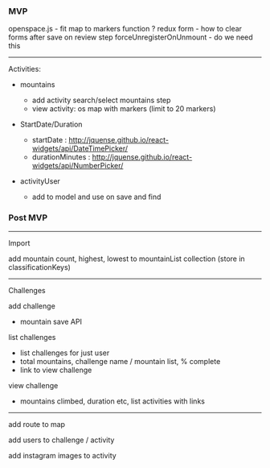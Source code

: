 ### MVP

openspace.js - fit map to markers function ?
redux form - how to clear forms after save on review step
forceUnregisterOnUnmount - do we need this

---

Activities:

- mountains

  - add activity search/select mountains step
  - view activity: os map with markers (limit to 20 markers)

- StartDate/Duration

  - startDate : http://jquense.github.io/react-widgets/api/DateTimePicker/
  - durationMinutes : http://jquense.github.io/react-widgets/api/NumberPicker/

- activityUser
  - add to model and use on save and find

### Post MVP

---

Import

add mountain count, highest, lowest to mountainList collection (store in classificationKeys)

---

Challenges

add challenge

- mountain save API

list challenges

- list challenges for just user
- total mountains, challenge name / mountain list, % complete
- link to view challenge

view challenge

- mountains climbed, duration etc, list activities with links

---

add route to map

add users to challenge / activity

add instagram images to activity
